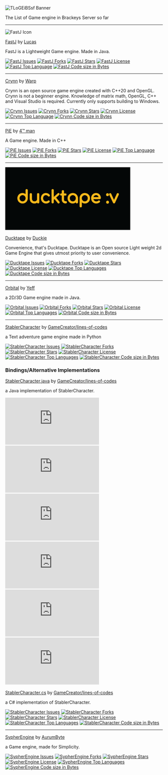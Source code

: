 <img alt="TLoGEiBSsf Banner" width="896" height="504" src="https://github.com/lines-of-codes/TLoGEiBSsf/blob/e8f4e3177837544fc5f04cfc4b7ee65024ed7add/TLoGEiBSsfBanner3_1280x720.png">

The List of Game engine in Brackeys Server so far

---

<img src="https://fastj.tech/svg/fastj_icon.svg" alt="FastJ Icon" height="200"/>

[FastJ](https://github.com/fastjengine/FastJ) by [Lucas](https://github.com/lucasstarsz)

FastJ is a Lightweight Game engine. Made in Java.

<a href="https://github.com/fastjengine/FastJ/issues">![FastJ Issues](https://img.shields.io/github/issues/fastjengine/FastJ?style=flat-square)</a>
<a href="https://github.com/fastjengine/FastJ/network/members">![FastJ Forks](https://img.shields.io/github/forks/fastjengine/FastJ?style=flat-square)</a>
<a href="https://github.com/fastjengine/FastJ/stargazers">![FastJ Stars](https://img.shields.io/github/stars/fastjengine/FastJ?style=flat-square)</a>
<a href="https://github.com/fastjengine/FastJ/blob/main/LICENSE.txt">![FastJ License](https://img.shields.io/github/license/fastjengine/FastJ?style=flat-square)</a>
<a href="https://github.com/fastjengine/FastJ/">![FastJ Top Language](https://img.shields.io/github/languages/top/fastjengine/FastJ?style=flat-square)</a>
<a href="https://github.com/fastjengine/FastJ/">![FastJ Code size in Bytes](https://img.shields.io/github/languages/code-size/fastjengine/FastJ?style=flat-square)</a>

---

[Crynn](https://github.com/wmcnamara/crynn/raw/master/CrynnSmall.png) by [Warp](https://github.com/wmcnamara/)

Crynn is an open source game engine created with C++20 and OpenGL. Crynn is not a beginner engine. Knowledge of matrix math, OpenGL, C++ and Visual Studio is required. Currently only supports building to Windows.

<a href="https://github.com/wmcnamara/crynn/issues">![Crynn Issues](https://img.shields.io/github/issues/wmcnamara/crynn?style=flat-square)</a>
<a href="https://github.com/wmcnamara/crynn/network/members">![Crynn Forks](https://img.shields.io/github/forks/wmcnamara/crynn?style=flat-square)</a>
<a href="https://github.com/wmcnamara/crynn/stargazers">![Crynn Stars](https://img.shields.io/github/stars/wmcnamara/crynn?style=flat-square)</a>
<a href="https://github.com/wmcnamara/crynn/blob/master/LICENSE">![Crynn License](https://img.shields.io/github/license/wmcnamara/crynn?style=flat-square)</a>
<a href="https://github.com/wmcnamara/crynn/">![Crynn Top Language](https://img.shields.io/github/languages/top/wmcnamara/crynn?style=flat-square)</a>
<a href="https://github.com/wmcnamara/crynn/">![Crynn Code size in Bytes](https://img.shields.io/github/languages/code-size/wmcnamara/crynn?style=flat-square)</a>

---

[PiE](https://github.com/Pi-Man/PiE) by [4™ man](https://github.com/Pi-Man)

A Game engine. Made in C++

<a href="https://github.com/Pi-Man/PiE/issues">![PiE Issues](https://img.shields.io/github/issues/Pi-Man/PiE?style=flat-square)</a>
<a href="https://github.com/Pi-Man/PiE/network/members">![PiE Forks](https://img.shields.io/github/forks/Pi-Man/PiE?style=flat-square)</a>
<a href="https://github.com/Pi-Man/PiE/stargazers">![PiE Stars](https://img.shields.io/github/stars/Pi-Man/PiE?style=flat-square)</a>
<a href="https://github.com/Pi-Man/PiE/blob/master/LICENSE">![PiE License](https://img.shields.io/github/license/Pi-Man/PiE?style=flat-square)</a>
<a href="https://github.com/Pi-Man/PiE">![PiE Top Language](https://img.shields.io/github/languages/top/Pi-Man/PiE?style=flat-square)</a>
<a href="https://github.com/Pi-Man/PiE">![PiE Code size in Bytes](https://img.shields.io/github/languages/code-size/Pi-Man/PiE?style=flat-square)</a>

---

<img src="https://raw.githubusercontent.com/DucktapeEngine/Branding/main/banner.png" alt="banner" height="200"/>

[Ducktape](https://github.com/Ducktapeengine/ducktape) by [Duckie](https://github.com/TheDuckDev)

Convenience, that's Ducktape. Ducktape is an Open source Light weight 2d Game Engine that gives utmost priority to user convenience.

<a href="https://github.com/DucktapeEngine/Ducktape/issues">![Ducktape Issues](https://img.shields.io/github/issues/DucktapeEngine/Ducktape?style=flat-square)</a>
<a href="https://github.com/DucktapeEngine/Ducktape/network/members">![Ducktape Forks](https://img.shields.io/github/forks/DucktapeEngine/Ducktape?style=flat-square)</a>
<a href="https://github.com/DucktapeEngine/Ducktape/stargazers">![Ducktape Stars](https://img.shields.io/github/stars/DucktapeEngine/Ducktape?style=flat-square)</a>
<a href="https://github.com/DucktapeEngine/Ducktape/">![Ducktape License](https://img.shields.io/github/license/DucktapeEngine/Ducktape?style=flat-square)</a>
<a href="https://github.com/DucktapeEngine/Ducktape/">![Ducktape Top Languages](https://img.shields.io/github/languages/top/DucktapeEngine/Ducktape?style=flat-square)</a>
<a href="https://github.com/DucktapeEngine/Ducktape/">![Ducktape Code size in Bytes](https://img.shields.io/github/languages/code-size/DucktapeEngine/Ducktape?style=flat-square)</a>

---

[Orbital](https://github.com/YeffyCodeGit/Orbital) by [Yeff](https://github.com/YeffyCodeGit/)

a 2D/3D Game engine made in Java.

<a href="https://github.com/YeffyCodeGit/Orbital/issues">![Orbital Issues](https://img.shields.io/github/issues/YeffyCodeGit/Orbital?style=flat-square)</a>
<a href="https://github.com/YeffyCodeGit/Orbital/network/members">![Orbital Forks](https://img.shields.io/github/forks/YeffyCodeGit/Orbital?style=flat-square)</a>
<a href="https://github.com/YeffyCodeGit/Orbital/stargazers">![Orbital Stars](https://img.shields.io/github/stars/YeffyCodeGit/Orbital?style=flat-square)</a>
<a href="https://github.com/YeffyCodeGit/Orbital/">![Orbital License](https://img.shields.io/github/license/YeffyCodeGit/Orbital?style=flat-square)</a>
<a href="https://github.com/YeffyCodeGit/Orbital/">![Orbital Top Languages](https://img.shields.io/github/languages/top/YeffyCodeGit/Orbital?style=flat-square)</a>
<a href="https://github.com/YeffyCodeGit/Orbital/">![Orbital Code size in Bytes](https://img.shields.io/github/languages/code-size/YeffyCodeGit/Orbital?style=flat-square)</a>

---

[StablerCharacter](https://github.com/lines-of-codes/StablerCharacter) by [GameCreator/lines-of-codes](https://github.com/lines-of-codes/)

a Text adventure game engine made in Python

<a href="https://github.com/lines-of-codes/StablerCharacter/issues">![StablerCharacter Issues](https://img.shields.io/github/issues/lines-of-codes/StablerCharacter?style=flat-square)</a>
<a href="https://github.com/lines-of-codes/StablerCharacter/network/members">![StablerCharacter Forks](https://img.shields.io/github/forks/lines-of-codes/StablerCharacter?style=flat-square)</a>
<a href="https://github.com/lines-of-codes/StablerCharacter/stargazers">![StablerCharacter Stars](https://img.shields.io/github/stars/lines-of-codes/StablerCharacter?style=flat-square)</a>
<a href="https://github.com/lines-of-codes/StablerCharacter/blob/master/LICENSE">![StablerCharacter License](https://img.shields.io/github/license/lines-of-codes/StablerCharacter?style=flat-square)</a>
<a href="https://github.com/lines-of-codes/StablerCharacter/">![StablerCharacter Top Languages](https://img.shields.io/github/languages/top/lines-of-codes/StablerCharacter?style=flat-square)</a>
<a href="https://github.com/lines-of-codes/StablerCharacter/">![StablerCharacter Code size in Bytes](https://img.shields.io/github/languages/code-size/lines-of-codes/StablerCharacter?style=flat-square)</a>

### Bindings/Alternative Implementations
[StablerCharacter.java](https://github.com/lines-of-codes/StablerCharacter.java) by [GameCreator/lines-of-codes](https://github.com/lines-of-codes/)

a Java implementation of StablerCharacter.

<a href="https://github.com/lines-of-codes/StablerCharacter.java/issues">![StablerCharacter Issues](https://img.shields.io/github/issues/lines-of-codes/StablerCharacter.java?style=flat-square)</a>
<a href="https://github.com/lines-of-codes/StablerCharacter.java/network/members">![StablerCharacter Forks](https://img.shields.io/github/forks/lines-of-codes/StablerCharacter.java?style=flat-square)</a>
<a href="https://github.com/lines-of-codes/StablerCharacter.java/stargazers">![StablerCharacter Stars](https://img.shields.io/github/stars/lines-of-codes/StablerCharacter.java?style=flat-square)</a>
<a href="https://github.com/lines-of-codes/StablerCharacter.java/blob/master/LICENSE">![StablerCharacter License](https://img.shields.io/github/license/lines-of-codes/StablerCharacter.java?style=flat-square)</a>
<a href="https://github.com/lines-of-codes/StablerCharacter.java/">![StablerCharacter Top Languages](https://img.shields.io/github/languages/top/lines-of-codes/StablerCharacter.java?style=flat-square)</a>
<a href="https://github.com/lines-of-codes/StablerCharacter.java/">![StablerCharacter Code size in Bytes](https://img.shields.io/github/languages/code-size/lines-of-codes/StablerCharacter.java?style=flat-square)</a>

[StablerCharacter.cs](https://github.com/lines-of-codes/StablerCharacter.cs) by [GameCreator/lines-of-codes](https://github.com/lines-of-codes/)

a C# implementation of StablerCharacter.

<a href="https://github.com/lines-of-codes/StablerCharacter.cs/issues">![StablerCharacter Issues](https://img.shields.io/github/issues/lines-of-codes/StablerCharacter.cs?style=flat-square)</a>
<a href="https://github.com/lines-of-codes/StablerCharacter.cs/network/members">![StablerCharacter Forks](https://img.shields.io/github/forks/lines-of-codes/StablerCharacter.cs?style=flat-square)</a>
<a href="https://github.com/lines-of-codes/StablerCharacter.cs/stargazers">![StablerCharacter Stars](https://img.shields.io/github/stars/lines-of-codes/StablerCharacter.cs?style=flat-square)</a>
<a href="https://github.com/lines-of-codes/StablerCharacter.cs/blob/master/LICENSE">![StablerCharacter License](https://img.shields.io/github/license/lines-of-codes/StablerCharacter.cs?style=flat-square)</a>
<a href="https://github.com/lines-of-codes/StablerCharacter.cs/">![StablerCharacter Top Languages](https://img.shields.io/github/languages/top/lines-of-codes/StablerCharacter.cs?style=flat-square)</a>
<a href="https://github.com/lines-of-codes/StablerCharacter.cs/">![StablerCharacter Code size in Bytes](https://img.shields.io/github/languages/code-size/lines-of-codes/StablerCharacter.cs?style=flat-square)</a>

---

[SypherEngine](https://github.com/AurumByte/SypherEngine) by [AurumByte](https://github.com/AurumByte/)

a Game engine, made for Simplicity.

<a href="https://github.com/AurumByte/SypherEngine/issues">![SypherEngine Issues](https://img.shields.io/github/issues/AurumByte/SypherEngine?style=flat-square)</a>
<a href="https://github.com/AurumByte/SypherEngine/network/members">![SypherEngine Forks](https://img.shields.io/github/forks/AurumByte/SypherEngine?style=flat-square)</a>
<a href="https://github.com/AurumByte/SypherEngine/stargazers">![SypherEngine Stars](https://img.shields.io/github/stars/AurumByte/SypherEngine?style=flat-square)</a>
<a href="https://github.com/AurumByte/SypherEngine/blob/master/LICENSE">![SypherEngine License](https://img.shields.io/github/license/AurumByte/SypherEngine?style=flat-square)</a>
<a href="https://github.com/AurumByte/SypherEngine/">![SypherEngine Top Languages](https://img.shields.io/github/languages/top/AurumByte/SypherEngine?style=flat-square)</a>
<a href="https://github.com/AurumByte/SypherEngine/">![SypherEngine Code size in Bytes](https://img.shields.io/github/languages/code-size/AurumByte/SypherEngine?style=flat-square)</a>
